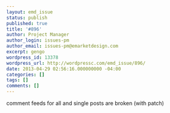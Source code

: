 ```yaml
---
layout: emd_issue
status: publish
published: true
title: '#896'
author: Project Manager
author_login: issues-pm
author_email: issues-pm@emarketdesign.com
excerpt: gengo
wordpress_id: 13378
wordpress_url: http://wordpressc.com/emd_issue/896/
date: 2013-04-29 02:56:16.000000000 -04:00
categories: []
tags: []
comments: []
---
```

comment feeds for all and single posts are broken (with patch)
